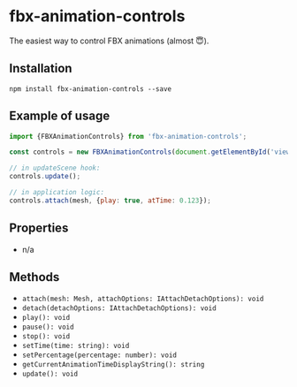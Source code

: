 # fbx-animation-controls

The easiest way to control FBX animations (almost 😇).

## Installation
`npm install fbx-animation-controls --save`

## Example of usage
```js
import {FBXAnimationControls} from 'fbx-animation-controls';

const controls = new FBXAnimationControls(document.getElementById('viewer'));

// in updateScene hook:
controls.update();

// in application logic:
controls.attach(mesh, {play: true, atTime: 0.123});
``` 

## Properties
- n/a

## Methods
- `attach(mesh: Mesh, attachOptions: IAttachDetachOptions): void`
- `detach(detachOptions: IAttachDetachOptions): void`
- `play(): void`
- `pause(): void`
- `stop(): void`
- `setTime(time: string): void`
- `setPercentage(percentage: number): void`
- `getCurrentAnimationTimeDisplayString(): string`
- `update(): void`
